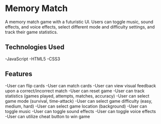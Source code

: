 # Memory Match

A memory match game with a futuristic UI. Users can toggle music, sound effects, and voice effects, select different mode and difficulty settings, and track their game statistics.   

## Technologies Used
-JavaScript
-HTML5
-CSS3

## Features
-User can flip cards
-User can match cards
-User can view visual feedback upon a correct/incorrect match
-User can reset game
-User can track statistics (games played, attempts, matches, accuracy)
-User can select game mode (survival, time-attack)
-User can select game difficulty (easy, medium, hard)
-User can select game location (background)
-User can toggle music
-User can toggle sound effects
-User can toggle voice effects
-User can utilize cheat button to win game
